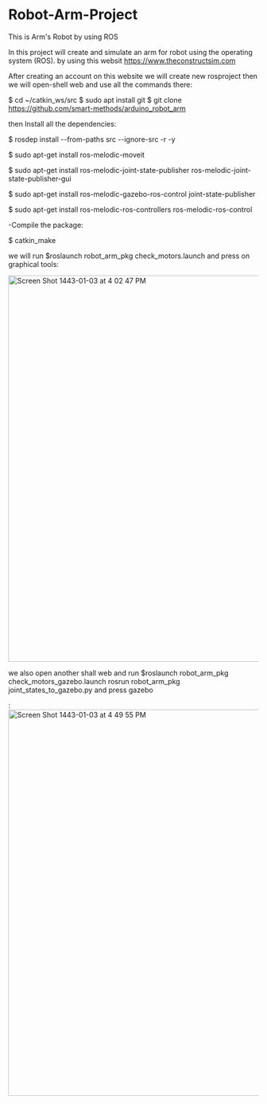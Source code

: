 # Robot-Arm-Project
This is Arm's Robot by using ROS



In this project will create and simulate an arm for robot using the operating system (ROS).
 by using this websit  https://www.theconstructsim.com 

After creating an account on this website we will create new  rosproject 
then we will open-shell web and  use all the  commands there:

$ cd ~/catkin_ws/src
$ sudo apt install git
$ git clone https://github.com/smart-methods/arduino_robot_arm


then Install all the dependencies:

$ rosdep install --from-paths src --ignore-src -r -y

$ sudo apt-get install ros-melodic-moveit

$ sudo apt-get install ros-melodic-joint-state-publisher ros-melodic-joint-state-publisher-gui

$ sudo apt-get install ros-melodic-gazebo-ros-control joint-state-publisher

$ sudo apt-get install ros-melodic-ros-controllers ros-melodic-ros-control


-Compile the package:


$ catkin_make

we will run $roslaunch robot_arm_pkg check_motors.launch 
and press on graphical tools:


<img width="776" alt="Screen Shot 1443-01-03 at 4 02 47 PM" src="https://user-images.githubusercontent.com/53026144/129044492-8ecdf262-eb56-494e-b04c-da5bec405c6d.png">




we also open another shall web and run $roslaunch robot_arm_pkg check_motors_gazebo.launch
rosrun robot_arm_pkg joint_states_to_gazebo.py  and press  gazebo 

:<img width="776" alt="Screen Shot 1443-01-03 at 4 49 55 PM" src="https://user-images.githubusercontent.com/53026144/129045304-fc1f4aad-3918-4c11-8cdd-c27d4ae770e5.png">














